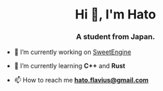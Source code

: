 <h1 align="center">Hi 👋, I'm Hato</h1>
<h3 align="center">A student from Japan.</h3>

- 🔭 I’m currently working on [SweetEngine](git@github.com:Hato1125/sweet.git)

- 🌱 I’m currently learning **C++** and **Rust**

- 📫 How to reach me **hato.flavius@gmail.com**
</p>
